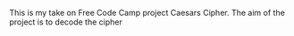 This is my take on Free Code Camp project Caesars Cipher. 
The aim of the project is to decode the cipher
